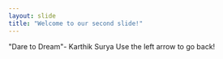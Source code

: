 ```yaml
---
layout: slide
title: "Welcome to our second slide!"
---
```

"Dare to Dream"- Karthik Surya
Use the left arrow to go back!
